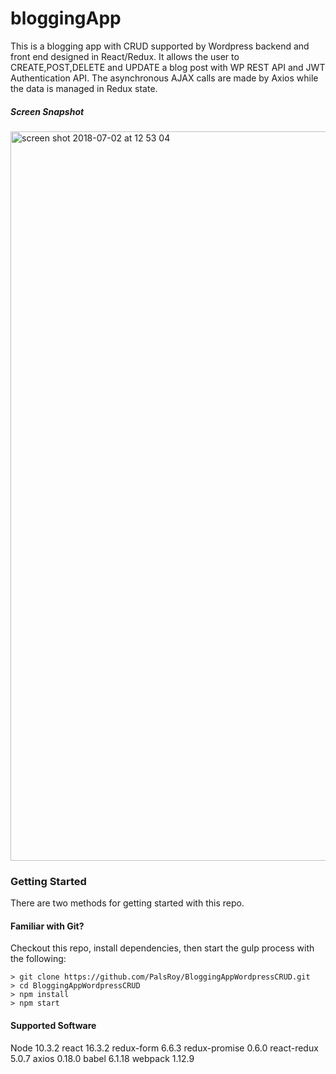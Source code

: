 # bloggingApp

This is a blogging app with CRUD supported by Wordpress backend and front end designed in React/Redux. It allows the user to CREATE,POST,DELETE and UPDATE a blog post with WP REST API and JWT Authentication API. The asynchronous AJAX calls are made by Axios while the data is managed in Redux state.

##### Screen Snapshot

<img width="1167" alt="screen shot 2018-07-02 at 12 53 04" src="https://user-images.githubusercontent.com/35367494/42162942-8a6c1976-7df8-11e8-9b2d-036db7ae2463.png">

### Getting Started

There are two methods for getting started with this repo.

#### Familiar with Git?
Checkout this repo, install dependencies, then start the gulp process with the following:

```
> git clone https://github.com/PalsRoy/BloggingAppWordpressCRUD.git
> cd BloggingAppWordpressCRUD
> npm install
> npm start
```
#### Supported Software
 Node 10.3.2
 react 16.3.2
 redux-form 6.6.3
 redux-promise 0.6.0
 react-redux 5.0.7
 axios 0.18.0
 babel 6.1.18
 webpack 1.12.9
```
